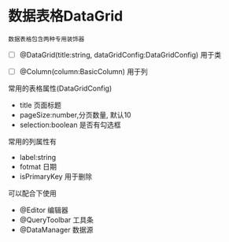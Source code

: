 # 数据表格DataGrid
`数据表格包含两种专用装饰器`

- [ ] @DataGrid(title:string, dataGridConfig:DataGridConfig) 用于类

- [ ] @Column(column:BasicColumn) 用于列

常用的表格属性(DataGridConfig)
* title 页面标题
* pageSize:number,分页数量, 默认10
* selection:boolean 是否有勾选框

常用的列属性有
*  label:string
*  fotmat 日期
*  isPrimaryKey  用于删除

可以配合下使用
* @Editor 编辑器
* @QueryToolbar 工具条
* @DataManager 数据源